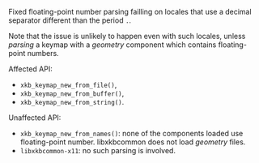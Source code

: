 Fixed floating-point number parsing failling on locales that use a decimal
separator different than the period `.`.

Note that the issue is unlikely to happen even with such locales, unless
*parsing* a keymap with a *geometry* component which contains floating-point
numbers.

Affected API:
- `xkb_keymap_new_from_file()`,
- `xkb_keymap_new_from_buffer()`,
- `xkb_keymap_new_from_string()`.

Unaffected API:
- `xkb_keymap_new_from_names()`: none of the components loaded use
  floating-point number. libxkbcommon does not load *geometry* files.
- `libxkbcommon-x11`: no such parsing is involved.
